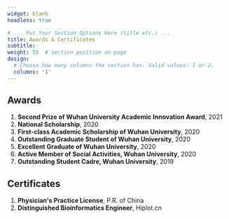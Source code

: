 ```yaml
---
widget: blank
headless: true

# ... Put Your Section Options Here (title etc.) ...
title: Awards & Certificates
subtitle:
weight: 55  # section position on page
design:
  # Choose how many columns the section has. Valid values: 1 or 2.
  columns: '1'
---
```

## Awards
1. **Second Prize of Wuhan University Academic Innovation Award**, 2021
2. **National Scholarship**, 2020
3. **First-class Academic Scholarship of Wuhan University**, 2020
4. **Outstanding Graduate Student of Wuhan University**, 2020
5. **Excellent Graduate of Wuhan University**, 2020
6. **Active Member of Social Activities, Wuhan University**, 2020
7. **Outstanding Student Cadre, Wuhan University**, 2019

## Certificates
1. **Physician's Practice License**, P.R. of China
2. **Distinguished Bioinformatics Engineer**, Hiplot.cn
